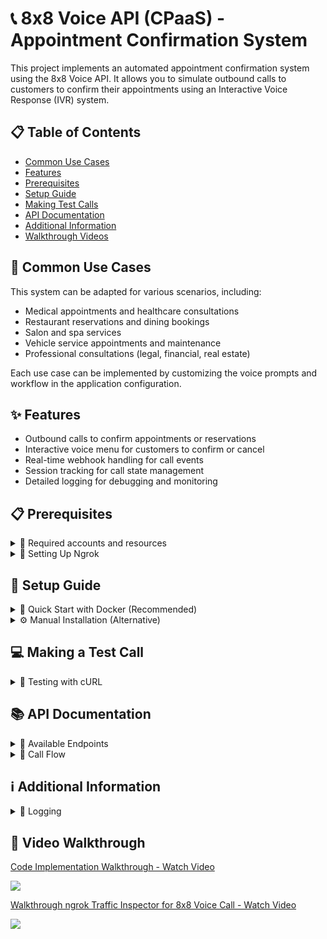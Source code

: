# 📞 8x8 Voice API (CPaaS) - Appointment Confirmation System

This project implements an automated appointment confirmation system using the 8x8 Voice API. It allows you to simulate outbound calls to customers to confirm their appointments using an Interactive Voice Response (IVR) system.

## 📋 Table of Contents
- [Common Use Cases](#-common-use-cases)
- [Features](#-features)
- [Prerequisites](#-prerequisites)
- [Setup Guide](#-setup-guide)
- [Making Test Calls](#-making-a-test-call)
- [API Documentation](#-api-documentation)
- [Additional Information](#ℹ%EF%B8%8F-additional-information)
- [Walkthrough Videos](#-video-walkthrough)

## 🎯 Common Use Cases

This system can be adapted for various scenarios, including:

- Medical appointments and healthcare consultations
- Restaurant reservations and dining bookings
- Salon and spa services
- Vehicle service appointments and maintenance
- Professional consultations (legal, financial, real estate)

Each use case can be implemented by customizing the voice prompts and workflow in the application configuration.

## ✨ Features

- Outbound calls to confirm appointments or reservations
- Interactive voice menu for customers to confirm or cancel
- Real-time webhook handling for call events
- Session tracking for call state management
- Detailed logging for debugging and monitoring

## 📋 Prerequisites

<details>
  <summary>🔑 Required accounts and resources</summary>
  
  - Docker and Docker Compose
  - 8x8 Connect Account with:
    - API Key
    - Subaccount ID
    - Virtual Number (for outbound calls)
  - Ngrok account with authtoken and a static domain for local testing
</details>

<details>
  <summary>🔄 Setting Up Ngrok</summary>
  
  This project requires ngrok with a static domain for webhook handling:

  - **Ngrok account**: Sign up at [ngrok.com](https://ngrok.com/signup)
  - **Static domain**: Head over to https://dashboard.ngrok.com/domains to create a static domain (Limited to 1 static url for free ngrok accounts)
  - **Authtoken**: Go to https://dashboard.ngrok.com/authtokens to create an authtoken

  While there are alternatives to ngrok, such as:
  - Deploying to a cloud provider (AWS, GCP, Azure)
  - Using other tunneling services like [Cloudflare Tunnel](https://www.cloudflare.com/products/tunnel/)
  - Setting up your own reverse proxy with a static IP

  Please note that this project's Docker configuration, scripts, and overall implementation are specifically designed for ngrok. Using any alternative would require significant changes to the Docker setup, configuration files, and possibly the application code.
</details>

##  🚀 Setup Guide

<details>
  <summary>🐳 Quick Start with Docker (Recommended)</summary>
  
  1. Clone the repository:
     ```bash
     git clone https://github.com/harrism04/voice_ivr_static.git
     cd voice_ivr_static
     ```

  2. Set up environment variables:
     ```bash
     cp .env.example .env
     ```
     Edit `.env` and fill in your credentials:
     ```
     EIGHT_X_EIGHT_API_KEY=your_api_key_from_connect_portal
     EIGHT_X_EIGHT_SUBACCOUNT_ID=your_subaccount_id
     OUTBOUND_PHONE_NUMBER=your_virtual_number  # Must be in international format e.g for SG +6591234567
     WEBHOOK_AUTH_TOKEN=your_randomly_generated_webhook_auth_token
     WEBHOOK_BASE_URL=your_static_ngrok_domain  # e.g., https://your-domain.ngrok-free.app
     NGROK_AUTHTOKEN=your_ngrok_authtoken
     ```
     Note: The `OUTBOUND_PHONE_NUMBER` is used as the source number for all outbound calls. It must be a valid 8x8 virtual number configured in your account. Reach out to cpaas-support@8x8.com or your account manager if unsure.

  3. Configure your static ngrok domain:
     - Go to https://dashboard.ngrok.com/domains to find your static ngrok domain or create one if you haven't already.
     - Update `WEBHOOK_BASE_URL` in your `.env` file with your static ngrok domain.
     
     Note: The ngrok configuration is automatically generated inside the container, so you don't need to manually create or edit an ngrok.yml file.

  4. Configure webhooks in 8x8 Connect console or [via API](https://developer.8x8.com/connect/reference/create-a-new-webhook):
     - VCA Webhook URL: `{WEBHOOK_BASE_URL}/api/webhooks/vca`
     - VSS Webhook URL: `{WEBHOOK_BASE_URL}/api/webhooks/vss` 

  5. Start the application:
     ```bash
     # For first time setup, use --build flag
     docker-compose up -d --build
     
     # For subsequent starts
     docker-compose up -d
     ```
     
     To check the status of your services:
     ```bash
     docker ps
     ```
     
     To view the ngrok tunnel URL:
     ```bash
     curl -s http://localhost:4040/api/tunnels | grep -o '"public_url":"[^"]*' | grep -o 'http[^"]*'
     ```
     
     To stop the services:
     ```bash
     docker-compose down
     ```

  The application is now ready to handle calls!
</details>

<details>
  <summary>⚙️ Manual Installation (Alternative)</summary>
  
  If you prefer not to use Docker, you can install the application manually:

  1. Clone the repository:
     ```bash
     git clone https://github.com/harrism04/voice_ivr_static.git
     cd voice_ivr_static
     ```

  2. Create and activate a virtual environment:
     ```bash
     python -m venv venv
     source venv/bin/activate  # On Windows, use: venv\Scripts\activate
     ```

  3. Install dependencies:
     ```bash
     pip install -r requirements.txt
     ```

  4. Set up environment variables:
     ```bash
     cp .env.example .env
     ```
     Edit `.env` and fill in your credentials:
     ```
     EIGHT_X_EIGHT_API_KEY=your_api_key_from_connect_portal
     EIGHT_X_EIGHT_SUBACCOUNT_ID=your_subaccount_id
     OUTBOUND_PHONE_NUMBER=your_virtual_number  # Must be in international format e.g for SG +6591234567
     WEBHOOK_AUTH_TOKEN=your_randomly_generated_webhook_auth_token
     WEBHOOK_BASE_URL=your_static_ngrok_domain  # e.g., https://your-domain.ngrok-free.app
     NGROK_AUTHTOKEN=your_ngrok_authtoken
     ```
     Note: The `OUTBOUND_PHONE_NUMBER` is used as the source number for all outbound calls. It must be a valid 8x8 virtual number configured in your account.

  5. Configure your static ngrok domain:
     - Go to https://dashboard.ngrok.com/domains to find your static ngrok domain or create one if you haven't already.
     - Update `WEBHOOK_BASE_URL` in your `.env` file with your static ngrok domain.

  6. Configure webhooks in 8x8 Connect console:
     - VCA Webhook URL: `{WEBHOOK_BASE_URL}/api/webhooks/vca`
     - VSS Webhook URL: `{WEBHOOK_BASE_URL}/api/webhooks/vss`
     
     Configure authentication as described in the Docker setup section (step 4).

  7. Set up ngrok configuration:
     Create a file named `ngrok.yml` with the following content, or simply copy ngrok.yml.example:
     ```yaml
     version: 2
     authtoken: your_ngrok_authtoken
     web_addr: 0.0.0.0:4040
     tunnels:
       http:
         addr: 5678
         proto: http
         domain: your-static-domain.ngrok-free.app  # Use your static domain here
         basic_auth:
           - "admin:your_webhook_auth_token"  # Same as WEBHOOK_AUTH_TOKEN in .env
     ```

  8. Start ngrok to create a tunnel for webhooks:
     ```bash
     # Start ngrok with the configuration file
     ngrok start --config ngrok.yml http
     ```
     This command starts the tunnel named "http" defined in your configuration file.
     
     Verify that ngrok is using your static domain by checking the output. You should see a line like:
     ```
     started tunnel http -> http://localhost:5678
     url: https://your-static-domain.ngrok-free.app
     ```

  9. Start the FastAPI server:
     ```bash
     python -m uvicorn main:app --reload --port 5678
     ```
</details>

## 💻 Making a Test Call

<details>
  <summary>🧪 Testing with cURL</summary>
  
Use curl or any API client to make a test call. First, create a Base64 encoded string of `admin:your_webhook_auth_token`:

  ```bash
  # On Mac/Linux
  echo -n "admin:your_webhook_auth_token" | base64

  # On Windows PowerShell
  [Convert]::ToBase64String([Text.Encoding]::UTF8.GetBytes("admin:your_webhook_auth_token"))
  ```

Then use the encoded string in your API call:
```bash
curl --location 'http://localhost:5678/api/make-call' \
--header 'Authorization: Basic YOUR_BASE64_ENCODED_STRING' \
--header 'Content-Type: application/json' \
--data '{
    "orderId": "APT123",
    "customerPhone": "+6591234567",
    "businessName": "Business Name",
    "appointmentTime": "2025-04-20T19:30:00Z"
}'
```

Example:
- If your `WEBHOOK_AUTH_TOKEN` is `secret123`
- Base64 encode `admin:secret123` → `YWRtaW46c2VjcmV0MTIz`
- Use `Authorization: Basic YWRtaW46c2VjcmV0MTIz` in the header

Note: The call will be made from the OUTBOUND_PHONE_NUMBER specified in your .env file

</details>

## 📚 API Documentation

<details>
  <summary>🔌 Available Endpoints</summary>

1. `POST /api/make-call`
   - Makes an outbound call to confirm an appointment
   - Uses OUTBOUND_PHONE_NUMBER from .env as the source number
   - Requires Basic Auth (admin:WEBHOOK_AUTH_TOKEN encoded in Base64)
   - Request body example:
     ```json
     {
         "orderId": "APT123",
         "customerPhone": "+6591234567",
         "businessName": "Ana's Dental Clinic",
         "appointmentTime": "2025-04-20T19:30:00Z"
     }
     ```

2. `POST /api/webhooks/vca`
   - Handles Voice Call Action webhooks from 8x8

3. `POST /api/webhooks/vss`
   - Handles Voice Session Summary webhooks from 8x8

</details>

 <details> <summary>🔄 Call Flow</summary>

  1. System makes an outbound call to the customer
  2. Plays a message with appointment details
  3. Customer inputs DTMF:
     - Press 1 to confirm
     - Press 0 to cancel
  4. System responds with confirmation/cancellation message
  5. Call ends with appropriate status

</details>

## ℹ️ Additional Information

<details>
  <summary>📝 Logging</summary>
  
  You can view logs of inbound/outbound API requests via ngrok's Traffic Inspector by going to:
  
  1. http://localhost:4040/ (legacy but cleaner interface)
  2. https://dashboard.ngrok.com/ → "Traffic Inspector" in the left menu
</details>

## 🎥 Video Walkthrough
  
  <div>
    <a href="https://www.loom.com/share/0b03f0c84b494eab8cd86e1087eca861">
      <p>Code Implementation Walkthrough - Watch Video</p>
    </a>
    <a href="https://www.loom.com/share/0b03f0c84b494eab8cd86e1087eca861">
      <img style="max-width:300px;" src="https://cdn.loom.com/sessions/thumbnails/0b03f0c84b494eab8cd86e1087eca861-with-play.gif">
    </a>
  </div>
  
  <div>
    <a href="https://www.loom.com/share/ace1f2a8c546482eb66ffd88c11b5bdc">
      <p>Walkthrough ngrok Traffic Inspector for 8x8 Voice Call - Watch Video</p>
    </a>
    <a href="https://www.loom.com/share/ace1f2a8c546482eb66ffd88c11b5bdc">
      <img style="max-width:300px;" src="https://cdn.loom.com/sessions/thumbnails/ace1f2a8c546482eb66ffd88c11b5bdc-with-play.gif">
    </a>
  </div>
